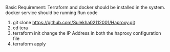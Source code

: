 Basic Requirement:
        Terraform and docker should be installed in the system.
        docker service should be running
Run code

1. git clone https://github.com/Sulekha02112001/Haproxy.git
2. cd tera
3. terraform init 
change the IP Address in both the haproxy configuration file
4. terraform apply
  
